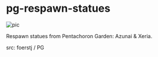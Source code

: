 # pg-respawn-statues

![pic](pic.jpg)

Respawn statues from Pentachoron Garden: Azunai & Xeria.

src: foerstj / PG
